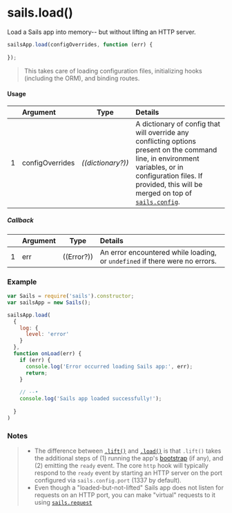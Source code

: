 # sails.load()

Load a Sails app into memory-- but without lifting an HTTP server.

```javascript
sailsApp.load(configOverrides, function (err) {
  
});
```

> This takes care of loading configuration files, initializing hooks (including the ORM), and binding routes.

#### Usage

|   |     Argument        | Type                                         | Details                            |
|---|:--------------------|----------------------------------------------|:-----------------------------------|
| 1 |    configOverrides  | _((dictionary?))_                            | A dictionary of config that will override any conflicting options present on the command line, in environment variables, or in configuration files.  If provided, this will be merged on top of [`sails.config`](http://sailsjs.org/documentation/reference/configuration).

##### Callback

|   |     Argument        | Type                | Details |
|---|:--------------------|---------------------|:---------------------------------------------------------------------------------|
| 1 |    err              | ((Error?))          | An error encountered while loading, or `undefined` if there were no errors.




### Example

```javascript
var Sails = require('sails').constructor;
var sailsApp = new Sails();

sailsApp.load(
  {
    log: {
      level: 'error'
    }
  },
  function onLoad(err) {
    if (err) {
      console.log('Error occurred loading Sails app:', err);
      return;
    }
    
    // --•
    console.log('Sails app loaded successfully!');
    
  }
)
```

### Notes
> - The difference between [`.lift()`](http://sailsjs.org/documentation/reference/application/sails-lift) and [`.load()`](http://sailsjs.org/documentation/reference/application/sails-load) is that `.lift()` takes the additional steps of (1) running the app's [bootstrap](http://sailsjs.org/documentation/reference/configuration/sails-config-bootstrap) (if any), and (2) emitting the `ready` event.  The core `http` hook will typically respond to the `ready` event by starting an HTTP server on the port configured via `sails.config.port` (1337 by default).
> - Even though a "loaded-but-not-lifted" Sails app does not listen for requests on an HTTP port, you can make "virtual" requests to it using [`sails.request`](http://sailsjs.org/documentation/reference/application/sails-request)


<docmeta name="displayName" value="sails.load()">
<docmeta name="pageType" value="method">
